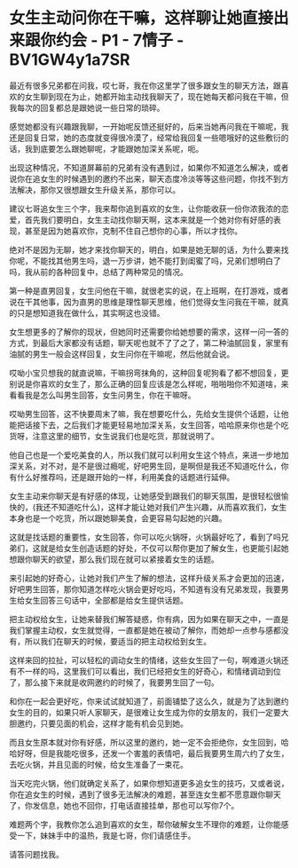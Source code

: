 # 女生主动问你在干嘛，这样聊让她直接出来跟你约会 - P1 - 7情子 - BV1GW4y1a7SR

最近有很多兄弟都在问我，哎七哥，我在你这里学了很多跟女生的聊天方法，跟喜欢的女生聊到现在为止，她都开始主动找我聊天了，现在她每天都问我在干嘛，但我每次的回复都总是跟她说一些日常的琐碎。

感觉她都没有兴趣跟我聊，一开始呢反馈还挺好的，后来当她再问我在干嘛呢，我还是回复日常，她的态度就变得很冷漠了，经常给我回复一些嗯哦好的这些敷衍的话，我到底要怎么跟她聊呢，才能跟她加深关系呢，呃。

出现这种情况，不知道屏幕前的兄弟有没有遇到过，如果你不知道怎么解决，或者说你在追女生的时候遇到的邀约不出来，聊天态度冷淡等等这些问题，你找不到方法解决，那你又很想跟女生升级关系，那你可以。

建议七哥追女生三个字，我来帮你追到喜欢的女生，让你能收获一份你浓我浓的恋爱，首先我们要明白，女生主动找你聊天啊，这本来就是一个她对你有好感的表现，甚至是因为她喜欢你，克制不住自己想你的心事，所以才找你。

绝对不是因为无聊，她才来找你聊天的，明白，如果是她无聊的话，为什么要来找你呢，不能找其他男生吗，退一万步讲，她不能打到闺蜜了吗，兄弟们想明白了吗，我从前的各种回复中，总结了两种常见的情况。

第一种是直男回复，女生问他在干嘛，就很老实的说，在上班啊，在打游戏，或者说在干其他事，因为直男的思维是理性聊天思维，他们觉得女生问我在干嘛，就真的只是想知道我在做什么，其实啊这也没错。

女生想更多的了解你的现状，但她同时还需要你给她想要的需求，这样一问一答的方式，到最后大家都没有话题，聊天呢也就不了了之了，第二种油腻回复，家里有油腻的男生一般会这样回复，女生问你在干嘛呢，然后他就会说。

哎呦小宝贝想我的就直说嘛，干嘛拐弯抹角的，这种回复呢狗看了都不想回复，更别说是你喜欢的女生了，那么正确的回复应该是怎么样呢，啪啪啪你不知道啥，来看看我是怎么叫男生回答，女生问男生，你在干嘛呀。

哎呦男生回答，这不快要周末了嘛，我在想要吃什么，先给女生提供个话题，让他能把话接下去，之后我们才能更轻易地加深关系，女生回答，哈哈原来你也是个吃货呀，注意这里的细节，女生说我们也是吃货，那就说明了。

他自己也是一个爱吃美食的人，所以我们就可以利用女生这个特点，来进一步地加深关系，对不对，是不是很过瘾呢，好吧男生回，是啊但是我还不知道吃什么，你有什么好推荐吗，还是跟开始的一样，利用美食的话题进行延伸。

女生主动来你聊天是有好感的体现，让她感受到跟我们的聊天氛围，是很轻松很愉快的，(我还不知道吃什么)，这样才能让她对我们产生兴趣，从而喜欢我们，女生本身也是一个吃货，所以跟她聊美食，会更容易勾起她的兴趣。

这就是找话题的重要性，女生回答，你可以吃火锅呀，火锅最好吃了，看到了吗兄弟们，这就是给女生创造话题的好处，不仅可以帮你更加了解女生，也更能引起她想跟你聊天的欲望，那么我们现在就可以紧接着女生的话题。

来引起她的好奇心，让她对我们产生了解的想法，这样升级关系才会更加的迅速，好吧男生回答，那你知道怎样吃火锅会更好吃吗，不知道有没有兄弟发现，我要男生给女生回答三句话中，全部都是给女生提供话题。

把主动权给女生，让她来替我们解答疑惑，你有病，因为如果在聊天之中，一直是我们掌握主动权，女生就觉得，一直都是她在被动了解你，而她却一点参与感都没有，所以我们在聊天的时候，要适当的把主动权给到女生。

这样来回的拉扯，可以轻松的调动女生的情绪，这些女生回了一句，啊难道火锅还有不一样的吗，这里我们可以看出，我们已经把女生的好奇心，和情绪调动到位了，那么接下来就是收网邀约的时候了，我要男生回了一句。

和你在一起会更好吃，你来试试就知道了，前面铺垫了这么久，就是为了达到邀约女生的目的，如果只听人家聊天，是很难让女生成为你的女朋友的，我们一定要大胆邀约，只要见面的机会，这样才能有机会见到她。

而且女生原本就对你有好感，所以这里的邀约，她一定不会拒绝你，女生回到，哈哈好呀，但是我能吃很多，还发一个害羞的表情吧，最后我要男生周六约了女生，去吃火锅，并且见面的时候，给女生准备了一束花。

当天吃完火锅，他们就确定关系了，如果你想知道更多追女生的技巧，又或者说，你在追女生的时候，遇到了很多无法解决的难题，甚至连女生都不愿意跟你聊天了，你发信息，她也不回你，打电话直接挂单，那也可以写你7个。

难题两个字，我教你怎么追到喜欢的女生，帮你破解女生不理你的难题，让你能感受一下，妹妹手中的温热，我是七哥，你们请感住手。

请答问题找我。